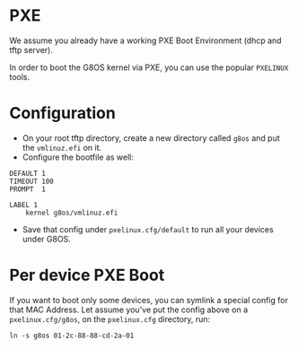 # PXE

We assume you already have a working PXE Boot Environment (dhcp and tftp server).

In order to boot the G8OS kernel via PXE, you can use the popular `PXELINUX` tools.

# Configuration
- On your root tftp directory, create a new directory called `g8os` and put the `vmlinuz.efi` on it.
- Configure the bootfile as well:
```
DEFAULT 1
TIMEOUT 100
PROMPT  1

LABEL 1
    kernel g8os/vmlinuz.efi
```
- Save that config under `pxelinux.cfg/default` to run all your devices under G8OS.

# Per device PXE Boot
If you want to boot only some devices, you can symlink a special config for that MAC Address. Let assume you've put the config above on a `pxelinux.cfg/g8os`, on the `pxelinux.cfg` directory, run:
```
ln -s g8os 01-2c-88-88-cd-2a-01
```
